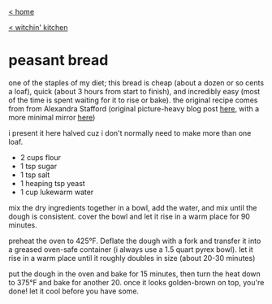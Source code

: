 [< home](../index.md)

[< witchin' kitchen](../recipes.md)

# peasant bread

one of the staples of my diet; this bread is cheap (about a dozen or so cents a loaf), quick (about 3 hours from start to finish), and incredibly easy (most of the time is spent waiting for it to rise or bake). the original recipe comes from from Alexandra Stafford (original picture-heavy blog post [here](https://alexandracooks.com/2012/11/07/my-mothers-peasant-bread-the-best-easiest-bread-you-will-ever-make/), with a more minimal mirror [here](https://www.kingarthurflour.com/recipes/peasant-bread-recipe))

i present it here halved cuz i don't normally need to make more than one loaf.

- 2 cups flour
- 1 tsp sugar
- 1 tsp salt
- 1 heaping tsp yeast
- 1 cup lukewarm water

mix the dry ingredients together in a bowl, add the water, and mix until the dough is consistent. cover the bowl and let it rise in a warm place for 90 minutes.

preheat the oven to 425°F. Deflate the dough with a fork and transfer it into a greased oven-safe container (i always use a 1.5 quart pyrex bowl). let it rise in a warm place until it roughly doubles in size (about 20-30 minutes)

put the dough in the oven and bake for 15 minutes, then turn the heat down to 375°F and bake for another 20. once it looks golden-brown on top, you're done! let it cool before you have some.
